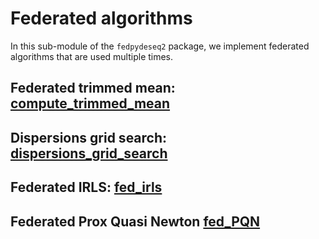 # Federated algorithms

In this sub-module of the `fedpydeseq2` package, we implement
federated algorithms that are used multiple times.

## Federated trimmed mean: [compute_trimmed_mean](compute_trimmed_mean.md)

## Dispersions grid search: [dispersions_grid_search](dispersions_grid_search.md)

## Federated IRLS: [fed_irls](fed_irls.md)

## Federated Prox Quasi Newton [fed_PQN](fed_pqn.md)
